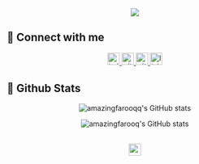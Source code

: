 <div align="center">
<img src="./header.gif" /> 
</div>

<!-- </br> -->


## 📌 Connect with me


<div align="center">

<a href="https://twitter.com/amazingfarooqq" target="blank">
<img src=https://img.shields.io/twitter/follow/amazingfarooqq?logo=twitter&style&color=blue alt=twitter style="margin-bottom: 5px;" height="24px" />
</a>
<a href="https://github.com/amazingfarooqq" target="blank">
<img src=https://img.shields.io/badge/github-%2324292e.svg?&style&logo=github&logoColor=white alt=github style="margin-bottom: 5px;" height="24px" />

</a>

</a>
<a href="https://instagram.com/amazingfarooqq" target="blank">
<img src=https://img.shields.io/badge/instagram-24k%2B-red alt=github style="margin-bottom: 5px;" height="24px" />

</a>


<a href="https://linkedin.com/in/amazingfarooqq" target="_blank">
<img src=https://img.shields.io/badge/linkedin-%231E77B5.svg?&style&logo=linkedin&logoColor=white alt=linkedin style="margin-bottom: 5px;" height="24px"/>
</a>

</div>  


## 📌 Github Stats

<div align="center" width="280px" >
    
![amazingfarooqq's GitHub stats](https://github-readme-stats.vercel.app/api?username=amazingfarooqq&show_icons=true )
    
</div> 

<div align="center" width="380px" >
    
![amazingfarooq's GitHub stats](http://github-readme-streak-stats.herokuapp.com?user=amazingfarooqq&count_private=true&show_icons=true)
    
</div> 

<br/>

<div align="center">
<img src="https://komarev.com/ghpvc/?username=amazingfarooqq&label=Profile Views  &color=red&style=flat" height="24px"/>
</div> 
